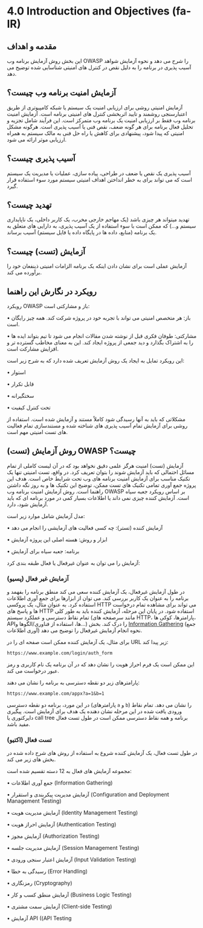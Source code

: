 # 4.0 Introduction and Objectives (fa-IR)

## مقدمه و اهداف

این بخش روش آزمایش برنامه وب OWASP را شرح می دهد و نحوه آزمایش شواهد آسیب پذیری در برنامه را به دلیل نقص در کنترل های امنیتی شناسایی شده توضیح می دهد.

## آزمایش امنیت برنامه وب چیست؟

آزمایش امنیتی روشی برای ارزیابی امنیت یک سیستم یا شبکه کامپیوتری از طریق اعتبارسنجی روشمند و تایید اثربخشی کنترل های امنیتی برنامه است. آزمایش امنیت برنامه وب فقط بر ارزیابی امنیت یک برنامه وب متمرکز است. این فرآیند شامل تجزیه و تحلیل فعال برنامه برای هر گونه ضعف، نقص فنی یا آسیب پذیری است. هرگونه مشکل امنیتی که پیدا شود، پیشنهادی برای کاهش یا راه حل فنی به مالک سیستم به همراه ارزیابی موثر ارائه می شود.

## آسیب پذیری چیست؟

آسیب پذیری یک نقص یا ضعف در طراحی، پیاده سازی، عملیات یا مدیریت یک سیستم است که می تواند برای به خطر انداختن اهداف امنیتی سیستم مورد سوء استفاده قرار گیرد.

## تهدید چیست؟

تهدید میتواند هر چیزی باشد (یک مهاجم خارجی مخرب، یک کاربر داخلی، یک ناپایداری سیستم و...) که ممکن است با سوء استفاده از یک آسیب پذیری، به دارایی های متعلق به یک برنامه (منابع، داده ها در پایگاه داده یا فایل سیستم) آسیب برساند.

## آزمایش (تست) چیست؟

آزمایش عملی است برای نشان دادن اینکه یک برنامه الزامات امنیتی ذینفعان خود را برآورده می کند.

## رویکرد در نگارش این راهنما

رویکرد OWASP باز و مشارکتی است:

•	باز: هر متخصص امنیتی می تواند با تجربه خود در پروژه شرکت کند. همه چیز رایگان است.

•	مشارکتی: طوفان فکری قبل از نوشته شدن مقالات انجام می شود تا تیم بتواند ایده ها را به اشتراک بگذارد و دید جمعی از پروژه ایجاد کند. این به معنای مخاطب گسترده تر و افزایش مشارکت است.

این رویکرد تمایل به ایجاد یک روش آزمایش تعریف شده دارد که به شرح زیر است:

•	استوار

•	قابل تکرار

•	سختگیرانه

•	تحت کنترل کیفیت

مشکلاتی که باید به آنها رسیدگی شود کاملاً مستند و آزمایش شده است. استفاده از روشی برای آزمایش تمام آسیب پذیری های شناخته شده و مستندسازی تمام فعالیت های تست امنیتی مهم است.

## روش آزمایش (تست) OWASP چیست؟

آزمایش (تست) امنیت هرگز علمی دقیق نخواهد بود که در آن لیست کاملی از تمام مسائل احتمالی که باید آزمایش شوند را بتوان تعریف کرد. در واقع، تست امنیتی تنها یک تکنیک مناسب برای آزمایش امنیت برنامه های وب تحت شرایط خاص است. هدف این پروژه جمع آوری تمامی تکنیک های تست ممکن، توضیح این تکنیک ها و به روز نگه داشتن راهنما است. روش آزمایش امنیت برنامه وب OWASP بر اساس رویکرد جعبه سیاه است. آزمایش کننده چیزی نمی داند یا اطلاعات بسیار کمی در مورد برنامه ای که باید آزمایش شود، دارد.

مدل آزمایش شامل موارد زیر است:

•	آزمایش کننده (تستر): چه کسی فعالیت های آزمایشی را انجام می دهد

•	ابزار و روش: هسته اصلی این پروژه آزمایش

•	برنامه: جعبه سیاه برای آزمایش

آزمایش را می توان به عنوان غیرفعال یا فعال طبقه بندی کرد:

### آزمایش غیر فعال (پسیو)

در طول آزمایش غیرفعال، یک آزمایش کننده سعی می کند منطق برنامه را بفهمد و برنامه را به عنوان یک کاربر بررسی کند. می توان از ابزارها برای جمع آوری اطلاعات استفاده کرد. به عنوان مثال، یک پروکسی HTTP می تواند برای مشاهده تمام درخواست ها و پاسخ های HTTP استفاده شود. در پایان این مرحله، آزمایش کننده باید به طور کلی تمام نقاط دسترسی و عملکرد سیستم (مانند سرصفحه های HTTP، پارامترها، کوکی ها، APIها، استفاده از فناوری/الگوها و...) را درک کند. بخش [Information Gathering](../01-Information_Gathering/README.md) (جمع آوری اطلاعات) نحوه انجام آزمایش غیرفعال را توضیح می دهد.

برای مثال، یک آزمایش کننده ممکن است صفحه ای را در URL زیر پیدا کند:

`https://www.example.com/login/auth_form`

این ممکن است یک فرم احراز هویت را نشان دهد که در آن برنامه یک نام کاربری و رمز عبور درخواست می کند.

پارامترهای زیر دو نقطه دسترسی به برنامه را نشان می دهند:

`https://www.example.com/appx?a=1&b=1`

در این مورد، برنامه دو نقطه دسترسی (پارامترهای `a` و `b`) را نشان می دهد. تمام نقاط ورودی یافت شده در این مرحله نشان دهنده یک هدف برای آزمایش است. پیگیری دایرکتوری یا call tree برنامه و همه نقاط دسترسی ممکن است در طول تست فعال مفید باشد.

### تست فعال (اکتیو)

در طول تست فعال، یک آزمایش کننده شروع به استفاده از روش های شرح داده شده در بخش های زیر می کند.

مجموعه آزمایش های فعال به 12 دسته تقسیم شده است:

•	جمع آوری اطلاعات (Information Gathering)

•	آزمایش مدیریت پیکربندی و استقرار (Configuration and Deployment Management Testing)

•	آزمایش مدیریت هویت (Identity Management Testing)

•	آزمایش احراز هویت (Authentication Testing)

•	آزمایش مجوز (Authorization Testing)

•	آزمایش مدیریت جلسه (Session Management Testing)

•	آزمایش اعتبار سنجی ورودی (Input Validation Testing)

•	رسیدگی به خطا (Error Handling)

•	رمزنگاری (Cryptography)

•	آزمایش منطق کسب و کار (Business Logic Testing)

•	آزمایش سمت مشتری (Client-side Testing)

•	آزمایش API (&#x202b;API Testing)
